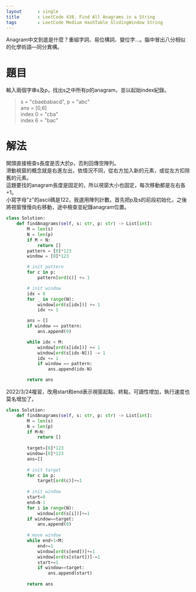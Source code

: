 ```yaml
---
layout      : single
title       : LeetCode 438. Find All Anagrams in a String
tags 		: LeetCode Medium HashTable SlidingWindow String
---
```

Anagram中文到底是什麼？重組字詞、易位構詞、變位字…。腦中冒出八分相似的化學術語—同分異構。

# 題目
輸入兩個字串s及p，找出s之中所有p的anagram，並以起始index紀錄。  
>s = "cbaebabacd", p = "abc"  
ans = [0,6]  
index 0 = "cba"  
index 6 = "bac"

# 解法
開頭直接檢查s長度是否大於p，否則回傳空陣列。  
滑動視窗的概念就是右進左出，依情況不同，從右方加入新的元素，或從左方扣除舊的元素。  
這題要找的anagram長度是固定的，所以視窗大小也固定，每次移動都是左右各+1。  
小寫字母"z"的ascii碼是122，我選用陣列計數。首先把p及s的前段初始化，之後將視窗慢慢向右移動，途中檢查並紀錄anagram位置。

```python
class Solution:
    def findAnagrams(self, s: str, p: str) -> List[int]:
        M = len(s)
        N = len(p)
        if M < N:
            return []
        pattern = [0]*123
        window = [0]*123

        # init pattern
        for c in p:
            pattern[ord(c)] += 1

        # init window
        idx = 0
        for _ in range(N):
            window[ord(s[idx])] += 1
            idx += 1

        ans = []
        if window == pattern:
            ans.append(0)

        while idx < M:
            window[ord(s[idx])] += 1
            window[ord(s[idx-N])] -= 1
            idx += 1
            if window == pattern:
                ans.append(idx-N)

        return ans
```

2022/3/24複習，改用start和end表示視窗起點、終點，可讀性增加，執行速度也莫名增加了。  

```python
class Solution:
    def findAnagrams(self, s: str, p: str) -> List[int]:
        M = len(s)
        N = len(p)
        if M<N:
            return []
        
        target=[0]*123
        window=[0]*123
        ans=[]
        
        # init target
        for c in p:
            target[ord(c)]+=1
            
        # init window
        start=0
        end=N-1
        for i in range(N):
            window[ord(s[i])]+=1
        if window==target:
            ans.append(0)
        
        # move window
        while end+1<M:
            end+=1
            window[ord(s[end])]+=1
            window[ord(s[start])]-=1
            start+=1
            if window==target:
                ans.append(start)
                
        return ans
```